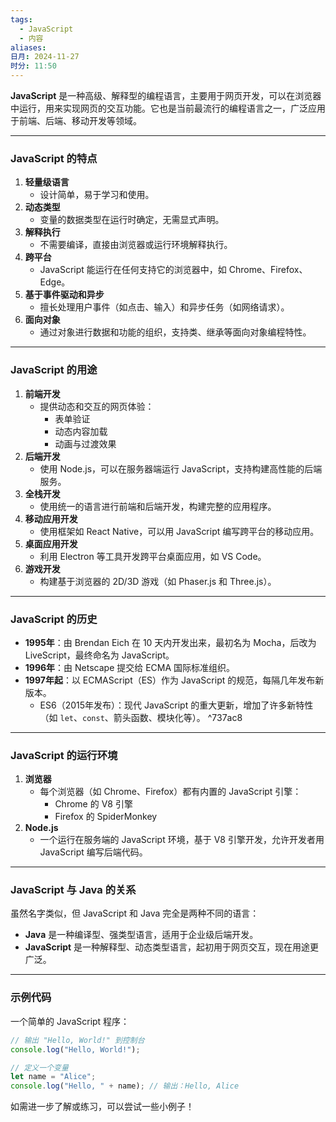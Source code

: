 ```yaml
---
tags:
  - JavaScript
  - 内容
aliases: 
日月: 2024-11-27
时分: 11:50
---
```

**JavaScript** 是一种高级、解释型的编程语言，主要用于网页开发，可以在浏览器中运行，用来实现网页的交互功能。它也是当前最流行的编程语言之一，广泛应用于前端、后端、移动开发等领域。

---

### **JavaScript 的特点**

1. **轻量级语言**
    - 设计简单，易于学习和使用。
2. **动态类型**
    - 变量的数据类型在运行时确定，无需显式声明。
3. **解释执行**
    - 不需要编译，直接由浏览器或运行环境解释执行。
4. **跨平台**
    - JavaScript 能运行在任何支持它的浏览器中，如 Chrome、Firefox、Edge。
5. **基于事件驱动和异步**
    - 擅长处理用户事件（如点击、输入）和异步任务（如网络请求）。
6. **面向对象**
    - 通过对象进行数据和功能的组织，支持类、继承等面向对象编程特性。

---

### **JavaScript 的用途**

1. **前端开发**
    - 提供动态和交互的网页体验：
        - 表单验证
        - 动态内容加载
        - 动画与过渡效果
2. **后端开发**
    - 使用 Node.js，可以在服务器端运行 JavaScript，支持构建高性能的后端服务。
3. **全栈开发**
    - 使用统一的语言进行前端和后端开发，构建完整的应用程序。
4. **移动应用开发**
    - 使用框架如 React Native，可以用 JavaScript 编写跨平台的移动应用。
5. **桌面应用开发**
    - 利用 Electron 等工具开发跨平台桌面应用，如 VS Code。
6. **游戏开发**
    - 构建基于浏览器的 2D/3D 游戏（如 Phaser.js 和 Three.js）。

---

### **JavaScript 的历史**

- **1995年**：由 Brendan Eich 在 10 天内开发出来，最初名为 Mocha，后改为 LiveScript，最终命名为 JavaScript。
- **1996年**：由 Netscape 提交给 ECMA 国际标准组织。
- **1997年起**：以 ECMAScript（ES）作为 JavaScript 的规范，每隔几年发布新版本。
    - ES6（2015年发布）：现代 JavaScript 的重大更新，增加了许多新特性（如 `let`、`const`、箭头函数、模块化等）。 ^737ac8

---

### **JavaScript 的运行环境**

1. **浏览器**
    - 每个浏览器（如 Chrome、Firefox）都有内置的 JavaScript 引擎：
        - Chrome 的 V8 引擎
        - Firefox 的 SpiderMonkey
2. **Node.js**
    - 一个运行在服务端的 JavaScript 环境，基于 V8 引擎开发，允许开发者用 JavaScript 编写后端代码。

---

### **JavaScript 与 Java 的关系**

虽然名字类似，但 JavaScript 和 Java 完全是两种不同的语言：

- **Java** 是一种编译型、强类型语言，适用于企业级后端开发。
- **JavaScript** 是一种解释型、动态类型语言，起初用于网页交互，现在用途更广泛。

---

### 示例代码

一个简单的 JavaScript 程序：

```javascript
// 输出 "Hello, World!" 到控制台
console.log("Hello, World!");

// 定义一个变量
let name = "Alice";
console.log("Hello, " + name); // 输出：Hello, Alice
```

如需进一步了解或练习，可以尝试一些小例子！